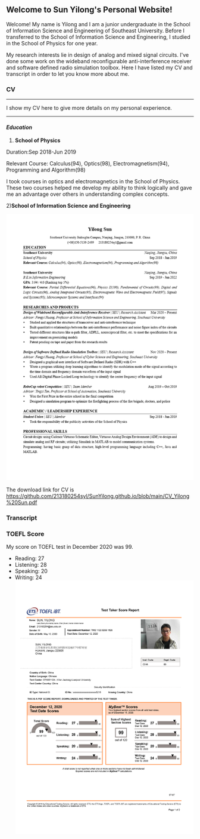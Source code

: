 ## Welcome to Sun Yilong's Personal Website!

Welcome! My name is Yilong and I am a junior undergraduate in the School of Information Science and Engineering of Southeast University. Before I transferred to the School of Information Science and Engineering, I studied in the School of Physics for one year.

My research interests lie in design of analog and mixed signal circuits. I've done some work on the wideband reconfigurable anti-interference receiver and software defined radio simulation toolbox. Here I have listed my CV and transcript in order to let you know more about me.

### CV
***
I show my CV here to give more details on my personal experience.
***
#### _Education_

1)  __School of Physics__

  Duration:Sep 2018-Jun 2019

  Relevant Course: Calculus(94), Optics(98), Electromagnetism(94), Programming and Algorithm(98)
  
  I took courses in optics and electromagnetics in the School of Physics. These two courses helped me develop my ability to think   logically and gave me an advantage over others in understanding complex concepts. 

2)__School of Information Science and Engineering__


![Image of CV](CV_Yilong%20Sun.png)

The download link for CV is https://github.com/213180254syl/SunYilong.github.io/blob/main/CV_Yilong%20Sun.pdf

### Transcript

### TOEFL Score

My score on TOEFL test in December 2020 was 99.
- Reading:     27
- Listening:   28
- Speaking:    20
- Writing:     24
![Image of TOEFL Score](TOEFL_SCORES.png)
